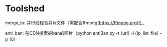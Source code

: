 # Toolshed

merge_ts: 并行线程合并ts文件（需配合ffmpeg[https://ffmpeg.org/]）

anti_ban: 在CDN搜索被ban的图片（python antiBan.py -t {url} -i {ip_list_file} -p 10）
